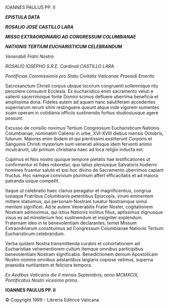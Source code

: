 IOANNES PAULUS PP. II

***EPISTULA DATA***

***ROSALIO JOSÉ CASTILLO LARA***

***MISSO EXTRAORDINARIO AD CONGRESSUM COLUMBIANAE***

***NATIONIS TERTIUM EUCHARISTICUM CELEBRANDUM***

*Venerabili Fratri Nostro*

*ROSALIO IOSEPHO S.R.E. Cardinali CASTILLO LARA*

*Pontificiae Commissionis pro Statu Civitatis Vaticanae Praesidi Emerito*

Sacrosanctum Christi corpus ubique locorum congruenti sollemnique ritu percolere consuevit Ecclesia. Ex eucharistico enim sacramento veluti e salienti sacerrimoque fonte Domini scimus defluere uberrima beneficia et amplissima dona. Fideles autem ad aquam hanc salutiferam accedentes supernarum rerum sitim restinguere queunt atque inde vigorem sumentes suam operam in cotidianis officiis sustinendis fortius studiosiusque agere possunt.

Excusso de consilio novimus Tertium Congressum Eucharisticum Nationis Columbianae, nominatim Caliensi in urbe, XVI-XVIII diebus mensis Octobris, futurum. Maiores enim ibidem et qui pientissimi exstiterunt Corporis et Sanguinis Christi mysterium sunt venerati aliisque idem ferventi animo inculcarunt, ubi primum christiana haec ad loca religio inducta est.

Cupimus et Nos nostro quoque tempore pietatis hae testificationes ut confirmentur et fides roboretur, quo latius pleniusque Salvatoris hodierni homines fruantur salute et ipsi hoc divino de Sacramento uberrimos capiant fructus. Hoc namque convivium plurimum affert efficacitatis et ad maiora patranda usque compellit.

Itaque ut celebratio haec clarius peragatur et magnificentius, congrua iustaque Fratribus Columbianis petentibus Episcopis, virum eminentem mittere statuimus, qui personam Nostram tueatur Nostramque simul mentem significet. Ad te autem Venerabilis Frater Noster, cogitationem Nostram admovimus, qui istius Nationis inclitus filius, aptissimus dignusque visus es ad ministerium hoc sustinendum et insigniter explendum. Fraternam ideo in te benevolentiam declarantes, temet Missum Extraordinarum constituimus ad Congressum Columbianae Nationis Tertium Eucharisticum celebrandum.

Verba quidem Nostra transmittenda curabis et cohortationem ad Eucharistiae vehementiorem cultum itemque omnibus participibus benevolentiam Nostram significabis. Benedictionem demum Apostolicam Nostro nomine omnibus adstantibus largiaris copiose velimus, superna praesidia nuntiantem et feliciora tempora.

*Ex Aedibus Vaticanis die II mensis Septembris, anno MCMXCIX, Pontificatus Nostri vicesimo primo*.

**IOANNES PAULUS PP. II**

© Copyright 1999 - Libreria Editrice Vaticana